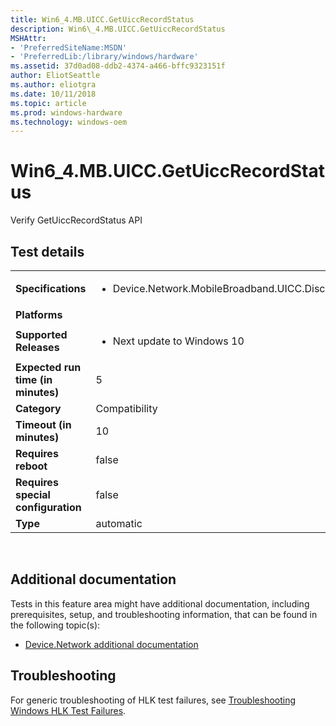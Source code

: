 ```yaml
---
title: Win6_4.MB.UICC.GetUiccRecordStatus
description: Win6\_4.MB.UICC.GetUiccRecordStatus
MSHAttr:
- 'PreferredSiteName:MSDN'
- 'PreferredLib:/library/windows/hardware'
ms.assetid: 37d0ad08-ddb2-4374-a466-bffc9323151f
author: EliotSeattle
ms.author: eliotgra
ms.date: 10/11/2018
ms.topic: article
ms.prod: windows-hardware
ms.technology: windows-oem
---
```


# Win6_4.MB.UICC.GetUiccRecordStatus


Verify GetUiccRecordStatus API

## Test details
|||
|---|---|
| **Specifications**  | <ul><li>Device.Network.MobileBroadband.UICC.Discretional</li></ul> |  
| **Platforms**   | <ul></ul> |
| **Supported Releases** | <ul><li>Next update to Windows 10</li></ul> |
|**Expected run time (in minutes)**| 5 |
|**Category**| Compatibility |
|**Timeout (in minutes)**| 10 |
|**Requires reboot**| false |
|**Requires special configuration**| false |
|**Type**| automatic |

 

## <span id="Additional_documentation"></span><span id="additional_documentation"></span><span id="ADDITIONAL_DOCUMENTATION"></span>Additional documentation


Tests in this feature area might have additional documentation, including prerequisites, setup, and troubleshooting information, that can be found in the following topic(s):

-   [Device.Network additional documentation](device-network-additional-documentation.md)

## <span id="Troubleshooting"></span><span id="troubleshooting"></span><span id="TROUBLESHOOTING"></span>Troubleshooting


For generic troubleshooting of HLK test failures, see [Troubleshooting Windows HLK Test Failures](..\user\troubleshooting-windows-hlk-test-failures.md).

 

 







